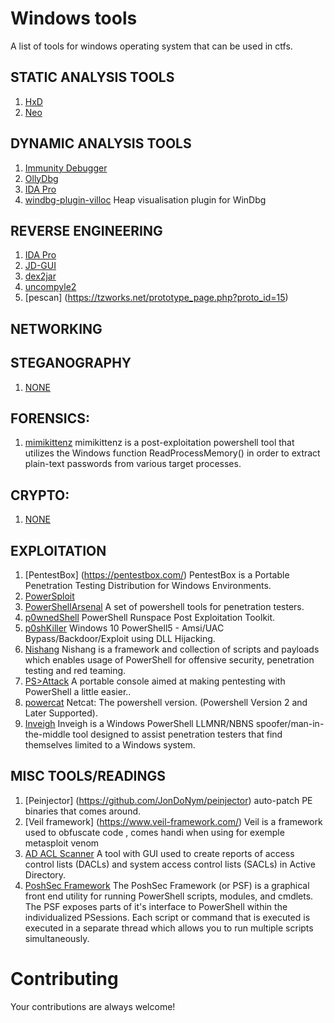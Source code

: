 Windows tools
========================

A list of tools for windows operating system that can be used in ctfs.

## STATIC ANALYSIS TOOLS
1. [HxD](http://mh-nexus.de/en/hxd/)
2. [Neo](http://www.new-hex-editor.com/hex-editor-downloads.html)


## DYNAMIC ANALYSIS TOOLS
1. [Immunity Debugger](http://debugger.immunityinc.com/)
2. [OllyDbg ](http://www.ollydbg.de/)
3. [IDA Pro](https://www.hex-rays.com/products/ida/support/download.shtml)
4. [windbg-plugin-villoc](https://github.com/sam-b/windbg-plugins) Heap visualisation plugin for WinDbg


## REVERSE ENGINEERING
1. [IDA Pro](https://www.hex-rays.com/products/ida/support/download.shtml)
3. [JD-GUI](http://jd.benow.ca/#jd-gui-overview)
5. [dex2jar](http://code.google.com/p/dex2jar/)
6. [uncompyle2](https://github.com/wibiti/uncompyle2)
7. [pescan] (https://tzworks.net/prototype_page.php?proto_id=15)


## NETWORKING


## STEGANOGRAPHY
1. [NONE]()


## FORENSICS:
1. [mimikittenz](https://github.com/putterpanda/mimikittenz) mimikittenz is a post-exploitation powershell tool that utilizes the Windows function ReadProcessMemory() in order to extract plain-text passwords from various target processes.


## CRYPTO:
1. [NONE]()


## EXPLOITATION
1. [PentestBox] (https://pentestbox.com/) PentestBox is a Portable Penetration Testing Distribution for Windows Environments.
2. [PowerSploit](https://github.com/PowerShellMafia/PowerSploit)
3. [PowerShellArsenal](https://github.com/mattifestation/PowerShellArsenal) A set of powershell tools for penetration testers.
4. [p0wnedShell](https://github.com/Cn33liz/p0wnedShell) PowerShell Runspace Post Exploitation Toolkit.
5. [p0shKiller](https://github.com/Cn33liz/p0shKiller) Windows 10 PowerShell5 - Amsi/UAC Bypass/Backdoor/Exploit using DLL Hijacking.
6. [Nishang](https://github.com/samratashok/nishang) Nishang is a framework and collection of scripts and payloads which enables usage of PowerShell for offensive security, penetration testing and red teaming.
7. [PS>Attack](https://github.com/jaredhaight/psattack) A portable console aimed at making pentesting with PowerShell a little easier..
8. [powercat](https://github.com/besimorhino/powercat) Netcat: The powershell version. (Powershell Version 2 and Later Supported).
9. [Inveigh](https://github.com/Kevin-Robertson/Inveigh) Inveigh is a Windows PowerShell LLMNR/NBNS spoofer/man-in-the-middle tool designed to assist penetration testers that find themselves limited to a Windows system.


## MISC TOOLS/READINGS
1. [Peinjector] (https://github.com/JonDoNym/peinjector) auto-patch PE binaries that comes around.  
3. [Veil framework] (https://www.veil-framework.com/) Veil is a framework used to obfuscate code , comes handi when using for exemple metasploit venom
4. [AD ACL Scanner](https://adaclscan.codeplex.com/) A tool with GUI used to create reports of access control lists (DACLs) and system access control lists (SACLs) in Active Directory.
5. [PoshSec Framework](https://github.com/PoshSec/PoshSecFramework) The PoshSec Framework (or PSF) is a graphical front end utility for running PowerShell scripts, modules, and cmdlets. The PSF exposes parts of it's interface to PowerShell within the individualized PSessions. Each script or command that is executed is executed in a separate thread which allows you to run multiple scripts simultaneously.

# Contributing
Your contributions are always welcome!
